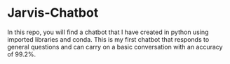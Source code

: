 # Jarvis-Chatbot
In this repo, you will find a chatbot that I have created in python using imported libraries and conda. This is my first chatbot that responds to general questions and can carry on a basic conversation with an accuracy of 99.2%.
